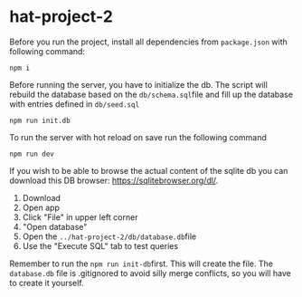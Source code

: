 # hat-project-2

Before you run the project, install all dependencies from `package.json` with following command:

    npm i

Before running the server, you have to initialize the db. The script will rebuild the database based on the `db/schema.sql`file and fill up the database with entries defined in `db/seed.sql`

    npm run init.db

To run the server with hot reload on save run the following command

    npm run dev

If you wish to be able to browse the actual content of the sqlite db you can download this DB browser: https://sqlitebrowser.org/dl/.

1. Download
2. Open app
3. Click "File" in upper left corner
4. "Open database"
5. Open the `../hat-project-2/db/database.db`file
6. Use the "Execute SQL" tab to test queries

Remember to run the `npm run init-db`first. This will create the file. The `database.db` file is .gitignored to avoid silly merge conflicts, so you will have to create it yourself.
